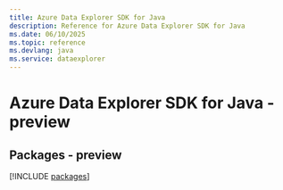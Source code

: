 ```yaml
---
title: Azure Data Explorer SDK for Java
description: Reference for Azure Data Explorer SDK for Java
ms.date: 06/10/2025
ms.topic: reference
ms.devlang: java
ms.service: dataexplorer
---
```

# Azure Data Explorer SDK for Java - preview
## Packages - preview
[!INCLUDE [packages](data-explorer-index.md)]